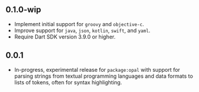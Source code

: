 ## 0.1.0-wip

- Implement initial support for `groovy` and `objective-c`.
- Improve support for `java`, `json`, `kotlin`, `swift`, and `yaml`.
- Require Dart SDK version 3.9.0 or higher.

## 0.0.1

- In-progress, experimental release for `package:opal` with support for
  parsing strings from textual programming languages and data formats to
  lists of tokens, often for syntax highlighting.
